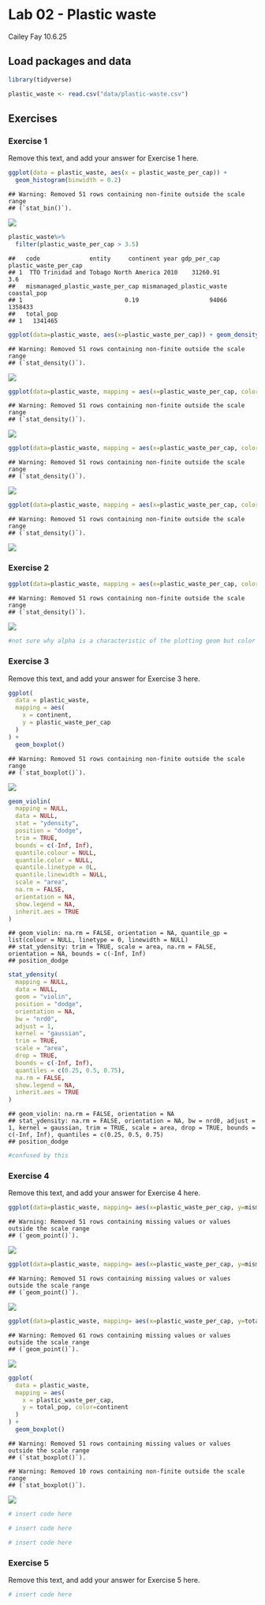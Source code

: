 Lab 02 - Plastic waste
================
Cailey Fay
10.6.25

## Load packages and data

``` r
library(tidyverse) 
```

``` r
plastic_waste <- read.csv("data/plastic-waste.csv")
```

## Exercises

### Exercise 1

Remove this text, and add your answer for Exercise 1 here.

``` r
ggplot(data = plastic_waste, aes(x = plastic_waste_per_cap)) +
  geom_histogram(binwidth = 0.2)
```

    ## Warning: Removed 51 rows containing non-finite outside the scale range
    ## (`stat_bin()`).

![](lab-02_files/figure-gfm/plastic-waste-continent-1.png)<!-- -->

``` r
plastic_waste%>%
  filter(plastic_waste_per_cap > 3.5)
```

    ##   code              entity     continent year gdp_per_cap plastic_waste_per_cap
    ## 1  TTO Trinidad and Tobago North America 2010    31260.91                   3.6
    ##   mismanaged_plastic_waste_per_cap mismanaged_plastic_waste coastal_pop
    ## 1                             0.19                    94066     1358433
    ##   total_pop
    ## 1   1341465

``` r
ggplot(data=plastic_waste, aes(x=plastic_waste_per_cap)) + geom_density()
```

    ## Warning: Removed 51 rows containing non-finite outside the scale range
    ## (`stat_density()`).

![](lab-02_files/figure-gfm/plastic-waste-continent-2.png)<!-- -->

``` r
ggplot(data=plastic_waste, mapping = aes(x=plastic_waste_per_cap, color = continent)) + geom_density()
```

    ## Warning: Removed 51 rows containing non-finite outside the scale range
    ## (`stat_density()`).

![](lab-02_files/figure-gfm/plastic-waste-continent-3.png)<!-- -->

``` r
ggplot(data=plastic_waste, mapping = aes(x=plastic_waste_per_cap, color = continent, fill = continent)) + geom_density()
```

    ## Warning: Removed 51 rows containing non-finite outside the scale range
    ## (`stat_density()`).

![](lab-02_files/figure-gfm/plastic-waste-continent-4.png)<!-- -->

``` r
ggplot(data=plastic_waste, mapping = aes(x=plastic_waste_per_cap, color = continent, fill = continent)) + geom_density(alpha=0.7)
```

    ## Warning: Removed 51 rows containing non-finite outside the scale range
    ## (`stat_density()`).

![](lab-02_files/figure-gfm/plastic-waste-continent-5.png)<!-- -->

### Exercise 2

``` r
ggplot(data=plastic_waste, mapping = aes(x=plastic_waste_per_cap, color = continent, fill = continent)) + geom_density(alpha=.2)
```

    ## Warning: Removed 51 rows containing non-finite outside the scale range
    ## (`stat_density()`).

![](lab-02_files/figure-gfm/plastic-waste-density-1.png)<!-- -->

``` r
#not sure why alpha is a characteristic of the plotting geom but color and fill are aesthetics. 
```

### Exercise 3

Remove this text, and add your answer for Exercise 3 here.

``` r
ggplot(
  data = plastic_waste,
  mapping = aes(
    x = continent,
    y = plastic_waste_per_cap
  )
) +
  geom_boxplot()
```

    ## Warning: Removed 51 rows containing non-finite outside the scale range
    ## (`stat_boxplot()`).

![](lab-02_files/figure-gfm/plastic-waste-violin-1.png)<!-- -->

``` r
geom_violin(
  mapping = NULL,
  data = NULL,
  stat = "ydensity",
  position = "dodge",
  trim = TRUE,
  bounds = c(-Inf, Inf),
  quantile.colour = NULL,
  quantile.color = NULL,
  quantile.linetype = 0L,
  quantile.linewidth = NULL,
  scale = "area",
  na.rm = FALSE,
  orientation = NA,
  show.legend = NA,
  inherit.aes = TRUE
)
```

    ## geom_violin: na.rm = FALSE, orientation = NA, quantile_gp = list(colour = NULL, linetype = 0, linewidth = NULL)
    ## stat_ydensity: trim = TRUE, scale = area, na.rm = FALSE, orientation = NA, bounds = c(-Inf, Inf)
    ## position_dodge

``` r
stat_ydensity(
  mapping = NULL,
  data = NULL,
  geom = "violin",
  position = "dodge",
  orientation = NA,
  bw = "nrd0",
  adjust = 1,
  kernel = "gaussian",
  trim = TRUE,
  scale = "area",
  drop = TRUE,
  bounds = c(-Inf, Inf),
  quantiles = c(0.25, 0.5, 0.75),
  na.rm = FALSE,
  show.legend = NA,
  inherit.aes = TRUE
)
```

    ## geom_violin: na.rm = FALSE, orientation = NA
    ## stat_ydensity: na.rm = FALSE, orientation = NA, bw = nrd0, adjust = 1, kernel = gaussian, trim = TRUE, scale = area, drop = TRUE, bounds = c(-Inf, Inf), quantiles = c(0.25, 0.5, 0.75)
    ## position_dodge

``` r
#confused by this 
```

### Exercise 4

Remove this text, and add your answer for Exercise 4 here.

``` r
ggplot(data=plastic_waste, mapping= aes(x=plastic_waste_per_cap, y=mismanaged_plastic_waste_per_cap) ) + geom_point()
```

    ## Warning: Removed 51 rows containing missing values or values outside the scale range
    ## (`geom_point()`).

![](lab-02_files/figure-gfm/plastic-waste-mismanaged-1.png)<!-- -->

``` r
ggplot(data=plastic_waste, mapping= aes(x=plastic_waste_per_cap, y=mismanaged_plastic_waste_per_cap, color=continent) ) + geom_point()
```

    ## Warning: Removed 51 rows containing missing values or values outside the scale range
    ## (`geom_point()`).

![](lab-02_files/figure-gfm/plastic-waste-mismanaged-2.png)<!-- -->

``` r
ggplot(data=plastic_waste, mapping= aes(x=plastic_waste_per_cap, y=total_pop, color=continent) ) + geom_point()
```

    ## Warning: Removed 61 rows containing missing values or values outside the scale range
    ## (`geom_point()`).

![](lab-02_files/figure-gfm/plastic-waste-mismanaged-3.png)<!-- -->

``` r
ggplot(
  data = plastic_waste,
  mapping = aes(
    x = plastic_waste_per_cap,
    y = total_pop, color=continent
  )
) +
  geom_boxplot()
```

    ## Warning: Removed 51 rows containing missing values or values outside the scale range
    ## (`stat_boxplot()`).

    ## Warning: Removed 10 rows containing non-finite outside the scale range
    ## (`stat_boxplot()`).

![](lab-02_files/figure-gfm/plastic-waste-mismanaged-4.png)<!-- -->

``` r
# insert code here
```

``` r
# insert code here
```

``` r
# insert code here
```

### Exercise 5

Remove this text, and add your answer for Exercise 5 here.

``` r
# insert code here
```
